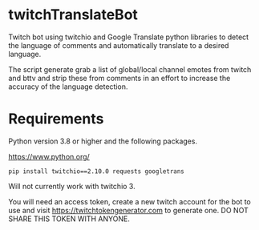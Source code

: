 # twitchTranslateBot
Twitch bot using twitchio and Google Translate python libraries to detect the language of comments and automatically translate to a desired language.

The script generate grab a list of global/local channel emotes from twitch and bttv and strip these from comments in an effort to increase the accuracy of the language detection.

# Requirements

Python version 3.8 or higher and the following packages. 

https://www.python.org/

```
pip install twitchio==2.10.0 requests googletrans
```
Will not currently work with twitchio 3.

You will need an access token, create a new twitch account for the bot to use and visit https://twitchtokengenerator.com to generate one. DO NOT SHARE THIS TOKEN WITH ANYONE.

